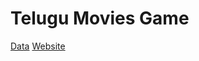 # Telugu Movies Game
[Data](https://github.com/ajmateti/imdb-webscraping)
[Website](https://telugu.justdo.click/)
